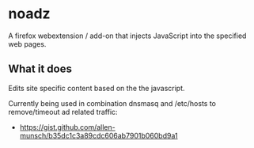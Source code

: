 # noadz

A firefox webextension / add-on that injects JavaScript into the specified web pages.

## What it does

Edits site specific content based on the the javascript.

Currently being used in combination dnsmasq and /etc/hosts to remove/timeout ad related traffic:

 - https://gist.github.com/allen-munsch/b35dc1c3a89cdc606ab7901b060bd9a1

